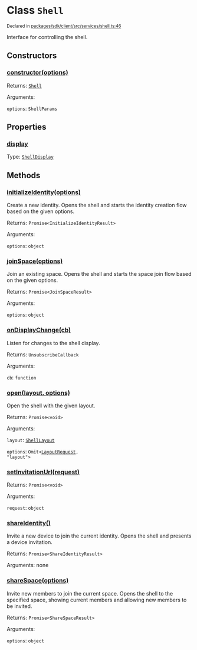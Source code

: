 # Class `Shell`
<sub>Declared in [packages/sdk/client/src/services/shell.ts:46](https://github.com/dxos/dxos/blob/5d7baccd2e/packages/sdk/client/src/services/shell.ts#L46)</sub>


Interface for controlling the shell.

## Constructors
### [constructor(options)](https://github.com/dxos/dxos/blob/5d7baccd2e/packages/sdk/client/src/services/shell.ts#L52)




Returns: <code>[Shell](/api/@dxos/client/classes/Shell)</code>

Arguments: 

`options`: <code>ShellParams</code>



## Properties
### [display](https://github.com/dxos/dxos/blob/5d7baccd2e/packages/sdk/client/src/services/shell.ts#L74)
Type: <code>[ShellDisplay](/api/@dxos/client/enums#ShellDisplay)</code>




## Methods
### [initializeIdentity(options)](https://github.com/dxos/dxos/blob/5d7baccd2e/packages/sdk/client/src/services/shell.ts#L97)


Create a new identity.
Opens the shell and starts the identity creation flow based on the given options.

Returns: <code>Promise&lt;InitializeIdentityResult&gt;</code>

Arguments: 

`options`: <code>object</code>


### [joinSpace(options)](https://github.com/dxos/dxos/blob/5d7baccd2e/packages/sdk/client/src/services/shell.ts#L192)


Join an existing space.
Opens the shell and starts the space join flow based on the given options.

Returns: <code>Promise&lt;JoinSpaceResult&gt;</code>

Arguments: 

`options`: <code>object</code>


### [onDisplayChange(cb)](https://github.com/dxos/dxos/blob/5d7baccd2e/packages/sdk/client/src/services/shell.ts#L81)


Listen for changes to the shell display.

Returns: <code>UnsubscribeCallback</code>

Arguments: 

`cb`: <code>function</code>


### [open(layout, options)](https://github.com/dxos/dxos/blob/5d7baccd2e/packages/sdk/client/src/services/shell.ts#L70)


Open the shell with the given layout.

Returns: <code>Promise&lt;void&gt;</code>

Arguments: 

`layout`: <code>[ShellLayout](/api/@dxos/client/enums#ShellLayout)</code>

`options`: <code>Omit&lt;[LayoutRequest](/api/@dxos/client/interfaces/LayoutRequest), "layout"&gt;</code>


### [setInvitationUrl(request)](https://github.com/dxos/dxos/blob/5d7baccd2e/packages/sdk/client/src/services/shell.ts#L59)




Returns: <code>Promise&lt;void&gt;</code>

Arguments: 

`request`: <code>object</code>


### [shareIdentity()](https://github.com/dxos/dxos/blob/5d7baccd2e/packages/sdk/client/src/services/shell.ts#L120)


Invite a new device to join the current identity.
Opens the shell and presents a device invitation.

Returns: <code>Promise&lt;ShareIdentityResult&gt;</code>

Arguments: none




### [shareSpace(options)](https://github.com/dxos/dxos/blob/5d7baccd2e/packages/sdk/client/src/services/shell.ts#L150)


Invite new members to join the current space.
Opens the shell to the specified space, showing current members and allowing new members to be invited.

Returns: <code>Promise&lt;ShareSpaceResult&gt;</code>

Arguments: 

`options`: <code>object</code>


